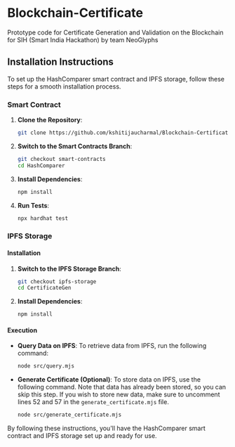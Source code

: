 # Blockchain-Certificate

Prototype code for Certificate Generation and Validation on the Blockchain for SIH (Smart India Hackathon) by team NeoGlyphs

## Installation Instructions

To set up the HashComparer smart contract and IPFS storage, follow these steps for a smooth installation process.

### Smart Contract

1. **Clone the Repository**:

   ```bash
   git clone https://github.com/kshitijaucharmal/Blockchain-Certificate
   ```

2. **Switch to the Smart Contracts Branch**:

   ```bash
   git checkout smart-contracts
   cd HashComparer
   ```

3. **Install Dependencies**:

   ```bash
   npm install
   ```

4. **Run Tests**:
   ```bash
   npx hardhat test
   ```

### IPFS Storage

#### Installation

1. **Switch to the IPFS Storage Branch**:

   ```bash
   git checkout ipfs-storage
   cd CertificateGen
   ```

2. **Install Dependencies**:
   ```bash
   npm install
   ```

#### Execution

- **Query Data on IPFS**:
  To retrieve data from IPFS, run the following command:

  ```bash
  node src/query.mjs
  ```

- **Generate Certificate (Optional)**:
  To store data on IPFS, use the following command. Note that data has already been stored, so you can skip this step. If you wish to store new data, make sure to uncomment lines 52 and 57 in the `generate_certificate.mjs` file.
  ```bash
  node src/generate_certificate.mjs
  ```

By following these instructions, you'll have the HashComparer smart contract and IPFS storage set up and ready for use.
